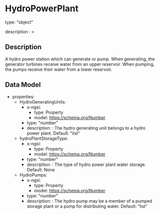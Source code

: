 # HydroPowerPlant
type: "object"
description : >
## Description
A hydro power station which can generate or pump. When generating, the generator turbines receive water from an upper reservoir. When pumping, the pumps receive their water from a lower reservoir.

## Data Model
  - properties:
    - HydroGeneratingUnits:
      - x-ngsi:
        - type: Property
        - model: https://schema.org/Number
      - type: "number"
      - description: : The hydro generating unit belongs to a hydro power plant. Default: "list"
    - hydroPlantStorageType:
      - x-ngsi:
        - type: Property
        - model: https://schema.org/Number
      - type: "number"
      - description: : The type of hydro power plant water storage. Default: None
    - HydroPumps:
      - x-ngsi:
        - type: Property
        - model: https://schema.org/Number
      - type: "number"
      - description: : The hydro pump may be a member of a pumped storage plant or a pump for distributing water. Default: "list"
